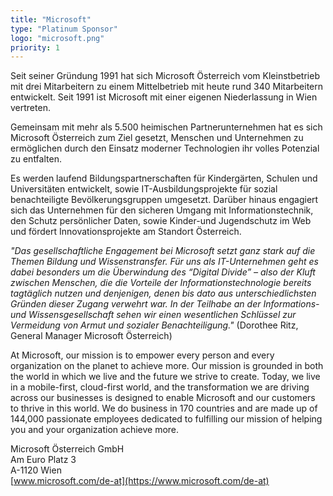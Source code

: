 ```yaml
---
title: "Microsoft"
type: "Platinum Sponsor"
logo: "microsoft.png"
priority: 1
---
```


Seit seiner Gründung 1991 hat sich Microsoft Österreich vom Kleinstbetrieb mit drei Mitarbeitern zu einem Mittelbetrieb mit heute rund 340 Mitarbeitern entwickelt. Seit 1991 ist Microsoft mit einer eigenen Niederlassung in Wien vertreten.

Gemeinsam mit mehr als 5.500 heimischen Partnerunternehmen hat es sich Microsoft Österreich zum Ziel gesetzt, Menschen und Unternehmen zu ermöglichen durch den Einsatz moderner Technologien ihr volles Potenzial zu entfalten.

Es werden laufend Bildungspartnerschaften für Kindergärten, Schulen und Universitäten entwickelt, sowie IT-Ausbildungsprojekte für sozial benachteiligte Bevölkerungsgruppen umgesetzt. Darüber hinaus engagiert sich das Unternehmen für den sicheren Umgang mit Informationstechnik, den Schutz persönlicher Daten,
sowie Kinder-und Jugendschutz im Web und fördert Innovationsprojekte am Standort Österreich.

*"Das gesellschaftliche Engagement bei Microsoft setzt ganz stark auf die Themen Bildung und Wissenstransfer. Für uns als IT-Unternehmen geht es dabei besonders um die Überwindung des “Digital Divide” – also der Kluft zwischen Menschen, die die Vorteile der Informationstechnologie bereits tagtäglich nutzen und denjenigen, denen bis dato aus unterschiedlichsten Gründen dieser Zugang verwehrt war. In der Teilhabe an der Informations- und Wissensgesellschaft sehen wir einen wesentlichen Schlüssel zur Vermeidung von Armut und sozialer Benachteiligung."* (Dorothee Ritz, General Manager Microsoft Österreich)

At Microsoft, our mission is to empower every person and every organization on the planet to achieve more. Our mission is grounded in both the world in which we live and the future we strive to create. Today, we live in a mobile-first, cloud-first world, and the transformation we are driving across our businesses is designed to enable Microsoft and our customers to thrive in this world.
We do business in 170 countries and are made up of 144,000 passionate employees dedicated to fulfilling our mission of helping you and your organization achieve more.

Microsoft Österreich GmbH  
Am Euro Platz 3  
A-1120 Wien  
[www.microsoft.com/de-at](https://www.microsoft.com/de-at)